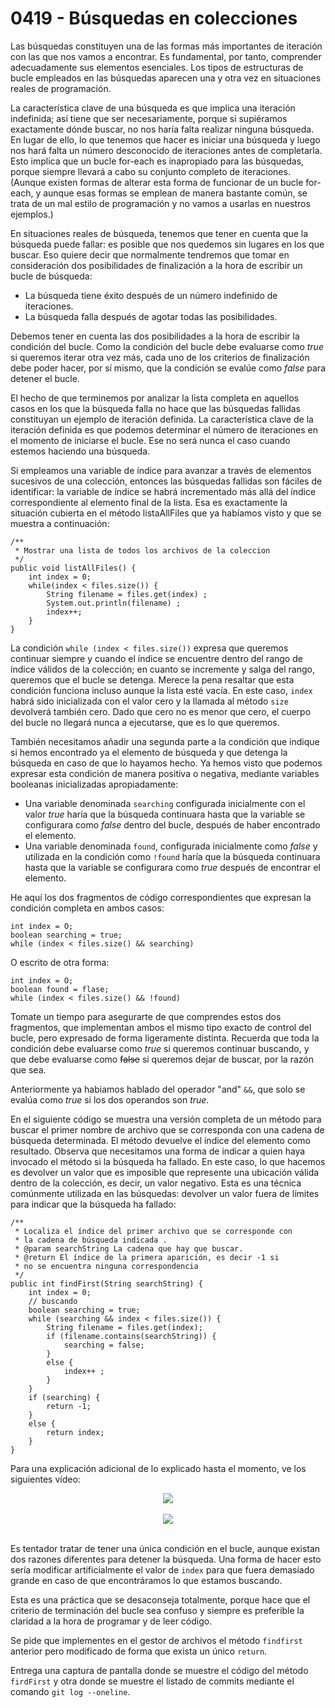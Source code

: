 # 0419 - Búsquedas en colecciones

Las búsquedas constituyen una de las formas más importantes de iteración con las que nos vamos a encontrar. Es fundamental, por tanto, comprender adecuadamente sus elementos esenciales. Los tipos de estructuras de bucle empleados en las búsquedas aparecen una y otra vez en situaciones reales de programación.

La característica clave de una búsqueda es que implica una iteración indefinida; así tiene que ser necesariamente, porque si supiéramos exactamente dónde buscar, no nos haría falta realizar ninguna búsqueda. En lugar de ello, lo que tenemos que hacer es iniciar una búsqueda y luego nos hará falta un número desconocido de iteraciones antes de completarla. Esto implica que un bucle for-each es inapropiado para las búsquedas, porque siempre llevará a cabo su conjunto completo de iteraciones. (Aunque existen formas de alterar esta forma de funcionar de un bucle for-each, y aunque esas formas se emplean de manera bastante común, se trata de un mal estilo de programación y no vamos a usarlas en nuestros ejemplos.)

En situaciones reales de búsqueda, tenemos que tener en cuenta que la búsqueda puede fallar: es posible que nos quedemos sin lugares en los que buscar. Eso quiere decir que normalmente tendremos que tomar en consideración dos posibilidades de finalización a la hora de escribir un bucle de búsqueda:

- La búsqueda tiene éxito después de un número indefinido de iteraciones.
- La búsqueda falla después de agotar todas las posibilidades.

Debemos tener en cuenta las dos posibilidades a la hora de escribir la condición del bucle. Como la condición del bucle debe evaluarse como *true* si queremos iterar otra vez más, cada uno de los criterios de finalización debe poder hacer, por sí mismo, que la condición se evalúe como *false* para detener el bucle.

El hecho de que terminemos por analizar la lista completa en aquellos casos en los que la búsqueda falla no hace que las búsquedas fallidas constituyan un ejemplo de iteración definida. La característica clave de la iteración definida es que podemos determinar el número de iteraciones en el momento de iniciarse el bucle. Ese no será nunca el caso cuando estemos haciendo una búsqueda. 

Si empleamos una variable de índice para avanzar a través de elementos sucesivos de una colección, entonces las búsquedas fallidas son fáciles de identificar: la variable de índice se habrá incrementado más allá del índice correspondiente al elemento final de la lista. Esa es exactamente la situación cubierta en el método listaAllFiles que ya habíamos visto y que se muestra a continuación:

    /**
     * Mostrar una lista de todos los archivos de la coleccion
     */
    public void listAllFiles() {
    	int index = 0;
    	while(index < files.size()) {
    		String filename = files.get(index) ;
    		System.out.println(filename) ;
    		index++;
    	}
    }

La condición `while (index < files.size())` expresa que queremos continuar siempre y cuando el índice se encuentre dentro del rango de índice válidos de la colección; en cuanto se incremente y salga del rango, queremos que el bucle se detenga. Merece la pena resaltar que esta condición funciona incluso aunque la lista esté vacía. En este caso, `index` habrá sido inicializada con el valor cero y la llamada al método
`size` devolverá también cero. Dado que cero no es menor que cero, el cuerpo del bucle no llegará nunca a ejecutarse, que es lo que queremos.

También necesitamos añadir una segunda parte a la condición que indique si hemos encontrado ya el elemento de búsqueda y que detenga la búsqueda en caso de que lo hayamos hecho. Ya hemos visto que podemos expresar esta condición de manera positiva o negativa, mediante variables booleanas inicializadas apropiadamente:

- Una variable denominada `searching` configurada inicialmente con
el valor *true* haría que la búsqueda continuara hasta que la variable se configurara como *false* dentro del bucle, después de haber encontrado el elemento.
- Una variable denominada `found`, configurada inicialmente como *false* y utilizada en la condición como `!found` haría que la búsqueda continuara hasta que la variable se configurara como *true* después de encontrar el elemento.

He aquí los dos fragmentos de código correspondientes que expresan la condición completa en ambos casos:

    int index = O;
    boolean searching = true;
    while (index < files.size() && searching)

O escrito de otra forma:

    int index = O;
    boolean found = flase;
    while (index < files.size() && !found)

Tomate un tiempo para asegurarte de que comprendes estos dos fragmentos, que implementan ambos el mismo tipo exacto de control del bucle, pero expresado de forma ligeramente distinta. Recuerda que toda la condición debe evaluarse como *true* si queremos continuar buscando, y que debe evaluarse como ~~false~~ si queremos dejar de buscar, por la razón que sea. 

Anteriormente ya habiamos hablado del operador "and" `&&`, que solo se evalúa como *true* si los dos operandos son *true*.

En el siguiente código se muestra una versión completa de un método para buscar el primer nombre de archivo que se corresponda con una cadena de búsqueda determinada. El método devuelve el índice del elemento como resultado. Observa que necesitamos una forma de indicar a quien haya invocado el método si la búsqueda ha fallado. En este caso, lo que hacemos es devolver un valor que es imposible que represente una ubicación válida dentro de la colección, es decir, un valor negativo. Esta es una técnica comúnmente utilizada en las búsquedas: devolver un valor fuera de límites para indicar que la búsqueda ha fallado:

    /**
     * Localiza el índice del primer archivo que se corresponde con
     * la cadena de búsqueda indicada .
     * @param searchString La cadena que hay que buscar.
     * @return El índice de la primera aparición, es decir -1 si
     * no se encuentra ninguna correspondencia
     */
    public int findFirst(String searchString) {
    	int index = 0;
    	// buscando
    	boolean searching = true;
    	while (searching && index < files.size()) {
    		String filename = files.get(index);
    		if (filename.contains(searchString)) {
    			searching = false;
    		}
    		else {
    			index++ ;
    		}
    	}
    	if (searching) {
    		return -1;
    	}
    	else {
    		return index;
    	}
    }

Para una explicación adicional de lo explicado hasta el momento, ve los siguientes vídeo:

<div align="center">
<a href="https://youtu.be/sxOYLbtorkQ"><img src="https://img.youtube.com/vi/sxOYLbtorkQ/0.jpg" ></a>
</div>
<br>

<div align="center">
<a href="https://youtu.be/ArJnwcLW-vk"><img src="https://img.youtube.com/vi/ArJnwcLW-vk/0.jpg" ></a>
</div>
<br>

Es tentador tratar de tener una única condición en el bucle, aunque existan dos razones diferentes para detener la búsqueda. Una forma de hacer esto sería modificar artificialmente el valor de `index` para que fuera demasiado grande en caso de que encontráramos lo que estamos buscando.

Esta es una práctica que se desaconseja totalmente, porque hace que el criterio de terminación del bucle sea confuso y siempre es preferible la claridad a la hora de programar y de leer código.

Se pide que implementes en el gestor de archivos el método `findfirst` anterior pero modificado de forma que exista un único `return`.

Entrega una captura de pantalla donde se muestre el código del método `firdFirst` y otra donde se muestre el listado de commits mediante el comando `git log --oneline`.
